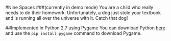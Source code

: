 #Nine Spaces
###(currently in demo mode)
You are a child who really needs to do their homework. Unfortunately, a dog just stole your textbook and is running all over the universe with it. Catch that dog!

##Implemented in Python 2.7 using Pygame
You can download Python [here](https://www.python.org/downloads/release/python-2713/) and use the `pip install pygame` command to download Pygame.